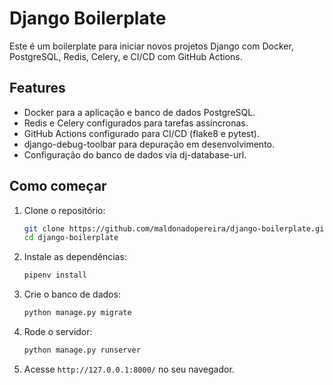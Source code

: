 # Django Boilerplate

Este é um boilerplate para iniciar novos projetos Django com Docker, PostgreSQL, Redis, Celery, e CI/CD com GitHub Actions.

## Features

- Docker para a aplicação e banco de dados PostgreSQL.
- Redis e Celery configurados para tarefas assíncronas.
- GitHub Actions configurado para CI/CD (flake8 e pytest).
- django-debug-toolbar para depuração em desenvolvimento.
- Configuração do banco de dados via dj-database-url.

## Como começar

1. Clone o repositório:
    ```bash
    git clone https://github.com/maldonadopereira/django-boilerplate.git
    cd django-boilerplate
    ```

2. Instale as dependências:
    ```bash
    pipenv install
    ```

3. Crie o banco de dados:
    ```bash
    python manage.py migrate
    ```

4. Rode o servidor:
    ```bash
    python manage.py runserver
    ```

5. Acesse `http://127.0.0.1:8000/` no seu navegador.
